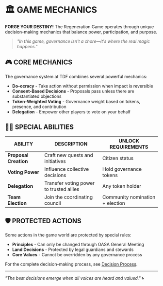 # 🏛️ GAME MECHANICS

**FORGE YOUR DESTINY!** The Regeneration Game operates through unique decision-making mechanics that balance power, participation, and purpose.

> *"In this game, governance isn't a chore—it's where the real magic happens."*

## 🎮 CORE MECHANICS

The governance system at TDF combines several powerful mechanics:

- **Do-ocracy** - Take action without permission when impact is reversible
- **Consent-Based Decisions** - Proposals pass unless there are substantiated objections
- **Token-Weighted Voting** - Governance weight based on tokens, presence, and contribution
- **Delegation** - Empower other players to vote on your behalf

## 🧙‍♂️ SPECIAL ABILITIES

| ABILITY               | DESCRIPTION                             | UNLOCK REQUIREMENTS             |
| --------------------- | --------------------------------------- | ------------------------------- |
| **Proposal Creation** | Craft new quests and initiatives        | Citizen status                  |
| **Voting Power**      | Influence collective decisions          | Hold governance tokens          |
| **Delegation**        | Transfer voting power to trusted allies | Any token holder                |
| **Team Election**     | Join the coordinating council           | Community nomination + election |

## 🛡️ PROTECTED ACTIONS

Some actions in the game world are protected by special rules:

- **Principles** - Can only be changed through OASA General Meeting
- **Land Decisions** - Protected by legal guardians and stewards
- **Core Values** - Cannot be overridden by any governance process

For the complete decision-making process, see [Decision Process](decision_process.md).

---

*"The best decisions emerge when all voices are heard and valued."* 🌀
